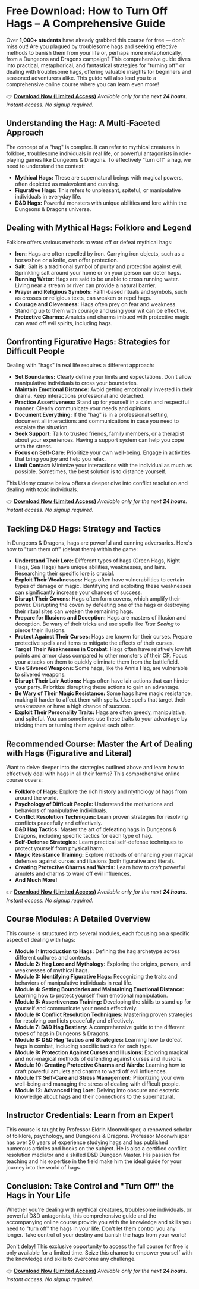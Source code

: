 # Free Download: How to Turn Off Hags – A Comprehensive Guide

Over **1,000+ students** have already grabbed this course for free — don’t miss out! Are you plagued by troublesome hags and seeking effective methods to banish them from your life or, perhaps more metaphorically, from a Dungeons and Dragons campaign? This comprehensive guide dives into practical, metaphorical, and fantastical strategies for "turning off" or dealing with troublesome hags, offering valuable insights for beginners and seasoned adventurers alike. This guide will also lead you to a comprehensive online course where you can learn even more!

👉 [**Download Now (Limited Access)**](https://udemywork.com/how-to-turn-off-hags)
_Available only for the next **24 hours**. Instant access. No signup required._

## Understanding the Hag: A Multi-Faceted Approach

The concept of a "hag" is complex. It can refer to mythical creatures in folklore, troublesome individuals in real life, or powerful antagonists in role-playing games like Dungeons & Dragons. To effectively "turn off" a hag, we need to understand the context:

*   **Mythical Hags:** These are supernatural beings with magical powers, often depicted as malevolent and cunning.
*   **Figurative Hags:** This refers to unpleasant, spiteful, or manipulative individuals in everyday life.
*   **D&D Hags:** Powerful monsters with unique abilities and lore within the Dungeons & Dragons universe.

## Dealing with Mythical Hags: Folklore and Legend

Folklore offers various methods to ward off or defeat mythical hags:

*   **Iron:** Hags are often repelled by iron. Carrying iron objects, such as a horseshoe or a knife, can offer protection.
*   **Salt:** Salt is a traditional symbol of purity and protection against evil. Sprinkling salt around your home or on your person can deter hags.
*   **Running Water:** Hags are said to be unable to cross running water. Living near a stream or river can provide a natural barrier.
*   **Prayer and Religious Symbols:** Faith-based rituals and symbols, such as crosses or religious texts, can weaken or repel hags.
*   **Courage and Cleverness:** Hags often prey on fear and weakness. Standing up to them with courage and using your wit can be effective.
*   **Protective Charms:** Amulets and charms imbued with protective magic can ward off evil spirits, including hags.

## Confronting Figurative Hags: Strategies for Difficult People

Dealing with "hags" in real life requires a different approach:

*   **Set Boundaries:** Clearly define your limits and expectations. Don't allow manipulative individuals to cross your boundaries.
*   **Maintain Emotional Distance:** Avoid getting emotionally invested in their drama. Keep interactions professional and detached.
*   **Practice Assertiveness:** Stand up for yourself in a calm and respectful manner. Clearly communicate your needs and opinions.
*   **Document Everything:** If the "hag" is in a professional setting, document all interactions and communications in case you need to escalate the situation.
*   **Seek Support:** Talk to trusted friends, family members, or a therapist about your experiences. Having a support system can help you cope with the stress.
*   **Focus on Self-Care:** Prioritize your own well-being. Engage in activities that bring you joy and help you relax.
*   **Limit Contact:** Minimize your interactions with the individual as much as possible. Sometimes, the best solution is to distance yourself.

This Udemy course below offers a deeper dive into conflict resolution and dealing with toxic individuals.

👉 [**Download Now (Limited Access)**](https://udemywork.com/how-to-turn-off-hags)
_Available only for the next **24 hours**. Instant access. No signup required._

## Tackling D&D Hags: Strategy and Tactics

In Dungeons & Dragons, hags are powerful and cunning adversaries. Here's how to "turn them off" (defeat them) within the game:

*   **Understand Their Lore:** Different types of hags (Green Hags, Night Hags, Sea Hags) have unique abilities, weaknesses, and lairs. Researching their specific lore is crucial.
*   **Exploit Their Weaknesses:** Hags often have vulnerabilities to certain types of damage or magic. Identifying and exploiting these weaknesses can significantly increase your chances of success.
*   **Disrupt Their Covens:** Hags often form covens, which amplify their power. Disrupting the coven by defeating one of the hags or destroying their ritual sites can weaken the remaining hags.
*   **Prepare for Illusions and Deception:** Hags are masters of illusion and deception. Be wary of their tricks and use spells like *True Seeing* to pierce their illusions.
*   **Protect Against Their Curses:** Hags are known for their curses. Prepare protective spells and items to mitigate the effects of their curses.
*   **Target Their Weaknesses in Combat:** Hags often have relatively low hit points and armor class compared to other monsters of their CR. Focus your attacks on them to quickly eliminate them from the battlefield.
*   **Use Silvered Weapons:** Some hags, like the Annis Hag, are vulnerable to silvered weapons.
*   **Disrupt Their Lair Actions:** Hags often have lair actions that can hinder your party. Prioritize disrupting these actions to gain an advantage.
*   **Be Wary of Their Magic Resistance:** Some hags have magic resistance, making it harder to affect them with spells. Use spells that target their weaknesses or have a high chance of success.
*   **Exploit Their Personality Traits:** Hags are often greedy, manipulative, and spiteful. You can sometimes use these traits to your advantage by tricking them or turning them against each other.

## Recommended Course: Master the Art of Dealing with Hags (Figurative and Literal)

Want to delve deeper into the strategies outlined above and learn how to effectively deal with hags in all their forms? This comprehensive online course covers:

*   **Folklore of Hags:** Explore the rich history and mythology of hags from around the world.
*   **Psychology of Difficult People:** Understand the motivations and behaviors of manipulative individuals.
*   **Conflict Resolution Techniques:** Learn proven strategies for resolving conflicts peacefully and effectively.
*   **D&D Hag Tactics:** Master the art of defeating hags in Dungeons & Dragons, including specific tactics for each type of hag.
*   **Self-Defense Strategies:** Learn practical self-defense techniques to protect yourself from physical harm.
*   **Magic Resistance Training:** Explore methods of enhancing your magical defenses against curses and illusions (both figurative and literal).
*   **Creating Protective Charms and Wards:** Learn how to craft powerful amulets and charms to ward off evil influences.
*   **And Much More!**

👉 [**Download Now (Limited Access)**](https://udemywork.com/how-to-turn-off-hags)
_Available only for the next **24 hours**. Instant access. No signup required._

## Course Modules: A Detailed Overview

This course is structured into several modules, each focusing on a specific aspect of dealing with hags:

*   **Module 1: Introduction to Hags:** Defining the hag archetype across different cultures and contexts.
*   **Module 2: Hag Lore and Mythology:** Exploring the origins, powers, and weaknesses of mythical hags.
*   **Module 3: Identifying Figurative Hags:** Recognizing the traits and behaviors of manipulative individuals in real life.
*   **Module 4: Setting Boundaries and Maintaining Emotional Distance:** Learning how to protect yourself from emotional manipulation.
*   **Module 5: Assertiveness Training:** Developing the skills to stand up for yourself and communicate your needs effectively.
*   **Module 6: Conflict Resolution Techniques:** Mastering proven strategies for resolving conflicts peacefully and effectively.
*   **Module 7: D&D Hag Bestiary:** A comprehensive guide to the different types of hags in Dungeons & Dragons.
*   **Module 8: D&D Hag Tactics and Strategies:** Learning how to defeat hags in combat, including specific tactics for each type.
*   **Module 9: Protection Against Curses and Illusions:** Exploring magical and non-magical methods of defending against curses and illusions.
*   **Module 10: Creating Protective Charms and Wards:** Learning how to craft powerful amulets and charms to ward off evil influences.
*   **Module 11: Self-Care and Stress Management:** Prioritizing your own well-being and managing the stress of dealing with difficult people.
*   **Module 12: Advanced Hag Lore:** Delving into obscure and esoteric knowledge about hags and their connections to the supernatural.

## Instructor Credentials: Learn from an Expert

This course is taught by Professor Eldrin Moonwhisper, a renowned scholar of folklore, psychology, and Dungeons & Dragons. Professor Moonwhisper has over 20 years of experience studying hags and has published numerous articles and books on the subject. He is also a certified conflict resolution mediator and a skilled D&D Dungeon Master. His passion for teaching and his expertise in the field make him the ideal guide for your journey into the world of hags.

## Conclusion: Take Control and "Turn Off" the Hags in Your Life

Whether you're dealing with mythical creatures, troublesome individuals, or powerful D&D antagonists, this comprehensive guide and the accompanying online course provide you with the knowledge and skills you need to "turn off" the hags in your life. Don't let them control you any longer. Take control of your destiny and banish the hags from your world!

Don't delay! This exclusive opportunity to access the full course for free is only available for a limited time. Seize this chance to empower yourself with the knowledge and skills to overcome any challenge.

👉 [**Download Now (Limited Access)**](https://udemywork.com/how-to-turn-off-hags)
_Available only for the next **24 hours**. Instant access. No signup required._
